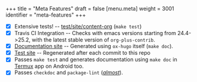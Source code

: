 +++
title = "Meta Features"
draft = false
[menu.meta]
  weight = 3001
  identifier = "meta-features"
+++

-   [X] Extensive tests! -- [test/site/content-org](https://github.com/kaushalmodi/ox-hugo/tree/master/test/site/content-org) (`make test`)
-   [X] Travis CI Integration -- Checks with emacs versions starting from
    24.4->25.2, with the latest stable version of `org-plus-contrib`.
-   [X] [Documentation site](https://ox-hugo.scripter.co) -- Generated using `ox-hugo` itself (`make
      doc`).
-   [X] [Test site](../test) -- Regenerated after each commit to this repo
-   [X] Passes `make test` and generates documentation using `make doc`
    in [Termux](https://play.google.com/store/apps/details?id=com.termux&hl=en) app on Android too.
-   [X] Passes `checkdoc` and `package-lint` ([_almost_](https://github.com/purcell/package-lint/issues/89)).
